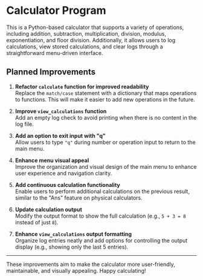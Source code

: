 # Calculator Program

This is a Python-based calculator that supports a variety of operations, including addition, subtraction, multiplication, division, modulus, exponentiation, and floor division. Additionally, it allows users to log calculations, view stored calculations, and clear logs through a straightforward menu-driven interface.

## Planned Improvements

1. **Refactor `calculate` function for improved readability**  
   Replace the `match/case` statement with a dictionary that maps operations to functions. This will make it easier to add new operations in the future.

2. **Improve `view_calculations` function**  
   Add an empty log check to avoid printing when there is no content in the log file.

3. **Add an option to exit input with "q"**  
   Allow users to type `"q"` during number or operation input to return to the main menu.

4. **Enhance menu visual appeal**  
   Improve the organization and visual design of the main menu to enhance user experience and navigation clarity.

5. **Add continuous calculation functionality**  
   Enable users to perform additional calculations on the previous result, similar to the "Ans" feature on physical calculators.

6. **Update calculation output**  
   Modify the output format to show the full calculation (e.g., `5 + 3 = 8` instead of just `8`).

7. **Enhance `view_calculations` output formatting**  
   Organize log entries neatly and add options for controlling the output display (e.g., showing only the last 5 entries).

---

These improvements aim to make the calculator more user-friendly, maintainable, and visually appealing. Happy calculating!

